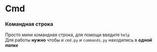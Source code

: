 # Cmd
### Командная строка
Просто мини командная строка, для помощи введите `help` \
Для работы **нужно** чтобы и `cmd.py` и `commands.py` находились в ***одной папке***
